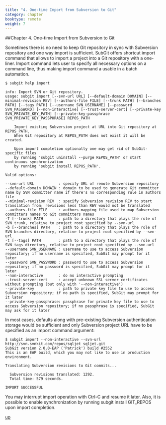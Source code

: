 ```yaml
---
title: "4. One-time Import from Subversion to Git"
category: chapter
booktype: remote
weight: 7
---
```

##Chapter 4. One-time Import from Subversion to Git

Sometimes there is no need to keep Git repository in sync with Subversion repository and one way import is sufficient. SubGit offers shortcut import command that allows to import a project into a Git repository with a one-liner. Import command lets user to specify all necessary options on a command line, thus making import command a usable in a batch automation.

    $ subgit help import

    info: Import SVN or Git repository.
    usage: subgit import [--svn-url URL] [--default-domain DOMAIN] [--minimal-revision REV] [--authors-file FILE] [--trunk PATH] [--branches PATH] [--tags PATH] [--username SVN_USERNAME] [--password SVN_PASSWORD] [--non-interactive] [--trust-server-cert] [--private-key SVN_PRIVATE_KEY_PATH] [--private-key-passphrase SVN_PRIVATE_KEY_PASSPHRASE] REPOS_PATH

        Import existing Subversion project at URL into Git repository at REPOS_PATH.
        When Git repository at REPOS_PATH does not exist it will be created.

        Upon import completion optionally one may get rid of SubGit-specific files
        by running 'subgit uninstall --purge REPOS_PATH' or start continuous synchronization
        by running 'subgit install REPOS_PATH'.

    Valid options:

    --svn-url URL           : specify URL of remote Subversion repository
    --default-domain DOMAIN : domain to be used to generate Git committer name by SVN committer name if there's no corresponding rule in authors file
    --minimal-revision REV  : specify Subversion revision REV to start translation from; revisions less than REV would not be translated
    --authors-file FILE     : authors mapping file used to map Subversion committers names to Git committers names
    -T [--trunk] PATH       : path to a directory that plays the role of SVN trunk, relative to project root specified by --svn-url
    -b [--branches] PATH    : path to a directory that plays the role of SVN branches directory, relative to project root specified by --svn-url
    -t [--tags] PATH        : path to a directory that plays the role of SVN tags directory, relative to project root specified by --svn-url
    --username SVN_USERNAME : username to use to access Subversion repository; if no username is specified, SubGit may prompt for it later
    --password SVN_PASSWORD : password to use to access Subversion repository; if no password is specified, SubGit may prompt for it later
    --non-interactive       : do no interactive prompting
    --trust-server-cert     : accept unknown SSL server certificates without prompting (but only with '--non-interactive')
    --private-key           : path to private key file to use to access Subversion repository; if no path is specified, SubGit may prompt for it later
    --private-key-passphrase: passphrase for private key file to use to access Subversion repository; if no passphrase is specified, SubGit may ask for it later

In most cases, defaults along with pre-existing Subversion authentication storage would be sufficient and only Subversion project URL have to be specified as an import command argument:

    $ subgit import --non-interactive --svn-url http://svn.svnkit.com/repos/sqljet sqljet.git
    SubGit version 2.0.0-EAP ('Patrick') build #2552
    This is an EAP build, which you may not like to use in production environment.

    Translating Subversion revisions to Git commits...

      Subversion revisions translated: 1292.
      Total time: 579 seconds.

    IMPORT SUCCESSFUL

You may interrupt import operation with Ctrl-C and resume it later. Also, it is possible to enable synchronization by running subgit install GIT_REPOS upon import completion.

[up](#up)